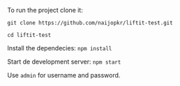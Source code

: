 To run the project clone it:

```git clone https://github.com/naijopkr/liftit-test.git```

```cd liftit-test```

Install the dependecies:
```npm install```

Start de development server:
```npm start```

Use `admin` for username and password.
